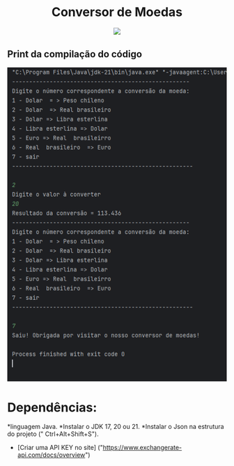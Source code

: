 
<h1 align="center"> Conversor de Moedas </h1>

<p align="center">
<img loading="lazy" src="http://img.shields.io/static/v1?label=STATUS&message=EM%20DESENVOLVIMENTO&color=GREEN&style=for-the-badge"/>
</p>

## Print da compilação do código

<img src="https://github.com/terezafcsousa2/ConversorDeMoedas/blob/main/assets/print_da-Compilacao.png" alt=" Print da compilação do código" >

 # Dependências:
 *linguagem Java.
 *Instalar o JDK 17, 20 ou 21.
 *Instalar o Json na estrutura do projeto (" Ctrl+Alt+Shift+S").
 * [Criar uma API KEY no site] ("https://www.exchangerate-api.com/docs/overview")
 
 
